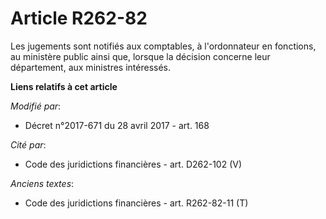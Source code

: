 # Article R262-82

Les jugements sont notifiés aux comptables, à l'ordonnateur en fonctions, au ministère public ainsi que, lorsque la décision
concerne leur département, aux ministres intéressés.

**Liens relatifs à cet article**

_Modifié par_:

  - Décret n°2017-671 du 28 avril 2017 - art. 168

_Cité par_:

  - Code des juridictions financières - art. D262-102 (V)

_Anciens textes_:

  - Code des juridictions financières - art. R262-82-11 (T)
